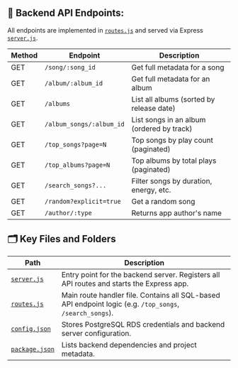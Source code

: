 
## 📡 Backend API Endpoints:

All endpoints are implemented in [`routes.js`](./server/routes.js) and served via Express [`server.js`](./server/server.js).


| Method | Endpoint                  | Description                            |
|--------|---------------------------|----------------------------------------|
| GET    | `/song/:song_id`          | Get full metadata for a song           |
| GET    | `/album/:album_id`        | Get full metadata for an album         |
| GET    | `/albums`                 | List all albums (sorted by release date) |
| GET    | `/album_songs/:album_id`  | List songs in an album (ordered by track) |
| GET    | `/top_songs?page=N`       | Top songs by play count (paginated)    |
| GET    | `/top_albums?page=N`      | Top albums by total plays (paginated)  |
| GET    | `/search_songs?...`       | Filter songs by duration, energy, etc. |
| GET    | `/random?explicit=true`   | Get a random song |
| GET    | `/author/:type`           | Returns app author's name |



## 🗂️ Key Files and Folders
| Path | Description |
|------|-------------|
| [`server.js`](./server.js) | Entry point for the backend server. Registers all API routes and starts the Express app. |
| [`routes.js`](./routes.js) | Main route handler file. Contains all SQL-based API endpoint logic (e.g. `/top_songs`, `/search_songs`). |
| [`config.json`](./config.json) | Stores PostgreSQL RDS credentials and backend server configuration. |
| [`package.json`](./package.json) | Lists backend dependencies and project metadata. |
